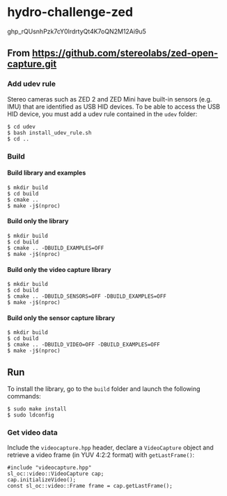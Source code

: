 # hydro-challenge-zed

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

## From https://github.com/stereolabs/zed-open-capture.git

### Add udev rule
Stereo cameras such as ZED 2 and ZED Mini have built-in sensors (e.g. IMU) that are identified as USB HID devices.
To be able to access the USB HID device, you must add a udev rule contained in the `udev` folder:

    $ cd udev
    $ bash install_udev_rule.sh
    $ cd ..

### Build

#### Build library and examples

    $ mkdir build
    $ cd build
    $ cmake ..
    $ make -j$(nproc)

#### Build only the library

    $ mkdir build
    $ cd build
    $ cmake .. -DBUILD_EXAMPLES=OFF
    $ make -j$(nproc)

#### Build only the video capture library

    $ mkdir build
    $ cd build
    $ cmake .. -DBUILD_SENSORS=OFF -DBUILD_EXAMPLES=OFF
    $ make -j$(nproc)

#### Build only the sensor capture library

    $ mkdir build
    $ cd build
    $ cmake .. -DBUILD_VIDEO=OFF -DBUILD_EXAMPLES=OFF
    $ make -j$(nproc)

## Run

To install the library, go to the `build` folder and launch the following commands:

    $ sudo make install
    $ sudo ldconfig

### Get video data

Include the `videocapture.hpp` header, declare a `VideoCapture` object and retrieve a video frame (in YUV 4:2:2 format) with `getLastFrame()`:

    #include "videocapture.hpp"
    sl_oc::video::VideoCapture cap;
    cap.initializeVideo();
    const sl_oc::video::Frame frame = cap.getLastFrame();

